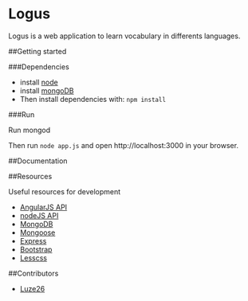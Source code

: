 Logus
==============

Logus is a web application to learn vocabulary in differents languages.

##Getting started

###Dependencies
* install [node](http://nodejs.org)
* install [mongoDB](http://www.mongodb.org/)
* Then install dependencies with: `npm install`

###Run

Run mongod


Then run `node app.js` and open http://localhost:3000 in your browser.

##Documentation

##Resources

Useful resources for development
* [AngularJS API](http://docs.angularjs.org/api/)
* [nodeJS API](http://nodejs.org/api/)
* [MongoDB](http://docs.mongodb.org/manual/)
* [Mongoose](http://mongoosejs.com/docs/guide.html)
* [Express](http://expressjs.com/api.html)
* [Bootstrap](http://getbootstrap.com/)
* [Lesscss](https://github.com/angular/angular.js/wiki/Writing-AngularJS-Documentation)


##Contributors

* [Luze26](https://github.com/Luze26)
